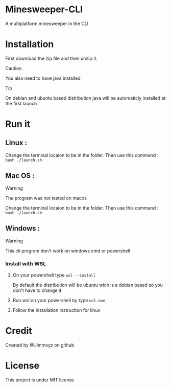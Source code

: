 # Minesweeper-CLI
A multiplatform minesweeper in the CLI

# Installation
First download the zip file and then unzip it.
>[!CAUTION]
>You also need to have java installed

>[!TIP]
>On debian and ubuntu based distribution java will be automaticly installed at the first launch
# Run it
## Linux :
Change the terminal locaion to be in the folder.
Then use this command : `bash ./launch.sh`
## Mac OS :
>[!WARNING]
>The program was not tested on macos

Change the terminal locaion to be in the folder.
Then use this command : `bash ./launch.sh`

## Windows :
>[!WARNING]
>This cli program don't work on windows cmd or powershell
### Install with WSL
1. On your powershell type `wsl --install`

    By default the distribution will be ubuntu wich is a debian based so you don't have to change it.
   
3. Run wsl on your powershell by type `wsl.exe`

4. Follow the installation instruction for linux

# Credit
Created by @Jimmxyz on github

# License
This project is under MIT license
